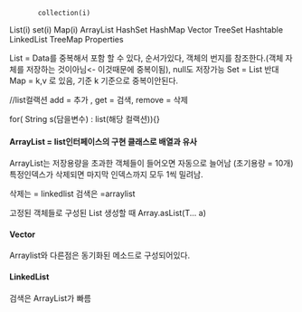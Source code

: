 	       collection(i)
 List(i)				  set(i)			Map(i)
 ArrayList		 HashSet			HashMap
 Vector		 	 TreeSet			 Hashtable
 LinkedList								 TreeMap
 												   Properties
 			 							
 List = Data를 중복해서 포함 할 수 있다, 순서가있다, 객체의 번지를 참조한다.(객체 자체를 저장하는 것이아님<- 이것때문에 중복이됨), null도 저장가능
 Set = List 반대
 Map = k,v 로 있음, 기준 k 기준으로 중복이안된다.

 //list컬랙션 add = 추가 , get = 검색, remove = 삭제

 for( String s(담을변수) : list(해당 컬랙션)){}

 #### ArrayList = list인터페이스의 구현 클래스로 배열과 유사
 ArrayList는 저장용량을 초과한 객체들이 들어오면 자동으로 늘어남
(초기용량 = 10개) 
특정인덱스가 삭제되면 마지막 인덱스까지 모두 1씩 밀려남.

삭제는 = linkedlist
검색은  =arraylist

고정된 객체들로 구성된 List 생성할 때
Array.asList(T... a)



#### Vector

Arraylist와 다른점은 동기화된 메소드로 구성되어있다.



#### LinkedList

검색은 ArrayList가 빠름